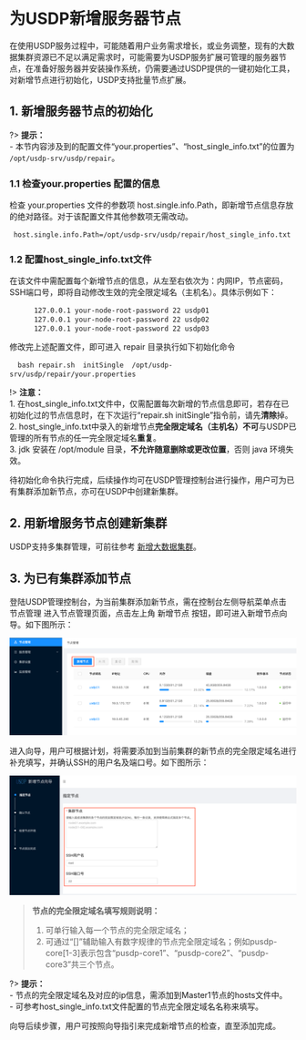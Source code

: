 # 为USDP新增服务器节点

在使用USDP服务过程中，可能随着用户业务需求增长，或业务调整，现有的大数据集群资源已不足以满足需求时，可能需要为USDP服务扩展可管理的服务器节点，在准备好服务器并安装操作系统，仍需要通过USDP提供的一键初始化工具，对新增节点进行初始化，USDP支持批量节点扩展。



## 1. 新增服务器节点的初始化

?> **提示：**</br>- 本节内容涉及到的配置文件“your.properties”、“host_single_info.txt”的位置为 `/opt/usdp-srv/usdp/repair`。

### 1.1 检查your.properties 配置的信息

检查 your.properties 文件的参数项 host.single.info.Path，即新增节点信息存放的绝对路径。对于该配置文件其他参数项无需改动。

     host.single.info.Path=/opt/usdp-srv/usdp/repair/host_single_info.txt

### 1.2 配置host_single_info.txt文件

在该文件中需配置每个新增节点的信息，从左至右依次为：内网IP，节点密码，SSH端口号，即将自动修改生效的完全限定域名（主机名）。具体示例如下：

~~~shell
      127.0.0.1 your-node-root-password 22 usdp01
      127.0.0.1 your-node-root-password 22 usdp02
      127.0.0.1 your-node-root-password 22 usdp03
~~~

修改完上述配置文件，即可进入 repair 目录执行如下初始化命令


      bash repair.sh  initSingle  /opt/usdp-srv/usdp/repair/your.properties

!> **注意：**</br> 1. 在host_single_info.txt文件中，仅需配置每次新增的节点信息即可，若存在已初始化过的节点信息时，在下次运行“repair.sh  initSingle”指令前，请先**清除**掉。</br> 2. host_single_info.txt中录入的新增节点**完全限定域名（主机名）不可**与USDP已管理的所有节点的任一完全限定域名**重复**。</br> 3. jdk 安装在 /opt/module 目录，**不允许随意删除或更改位置**，否则 java 环境失效。



待初始化命令执行完成，后续操作均可在USDP管理控制台进行操作，用户可为已有集群添加新节点，亦可在USDP中创建新集群。

## 2. 用新增服务节点创建新集群

USDP支持多集群管理，可前往参考 [新增大数据集群](usdpdc/2.1.x/plan&create/first_create)。



## 3. 为已有集群添加节点

登陆USDP管理控制台，为当前集群添加新节点，需在控制台左侧导航菜单点击 <kbd>节点管理</kbd> 进入节点管理页面，点击左上角 <kbd>新增节点</kbd> 按钮，即可进入新增节点向导。如下图所示：

![img](../../images/2.1.x/guide/node/20210120pm125238.png)



进入向导，用户可根据计划，将需要添加到当前集群的新节点的完全限定域名进行补充填写，并确认SSH的用户名及端口号。如下图所示：

![img](../../images/2.1.x/guide/node/20210120pm125331.png)

> **节点的完全限定域名填写规则说明：**
>
> 1. 可单行输入每一个节点的完全限定域名；
> 2. 可通过“[]”辅助输入有数字规律的节点完全限定域名；例如pusdp-core[1-3]表示包含“pusdp-core1”、“pusdp-core2”、“pusdp-core3”共三个节点。

?> **提示：**</br>- 节点的完全限定域名及对应的ip信息，需添加到Master1节点的hosts文件中。</br>- 可参考host_single_info.txt文件配置的节点完全限定域名名称来填写。

向导后续步骤，用户可按照向导指引来完成新增节点的检查，直至添加完成。



